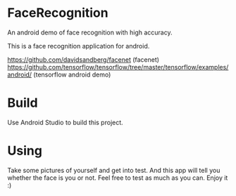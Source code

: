 # FaceRecognition
An android demo of face recognition with high accuracy.

This is a face recognition application for android. 

https://github.com/davidsandberg/facenet (facenet)
https://github.com/tensorflow/tensorflow/tree/master/tensorflow/examples/android/ (tensorflow android demo)

# Build
Use Android Studio to build this project.

# Using
Take some pictures of yourself and get into test. And this app will tell you whether the face is you or not. Feel free to test as much  as you can. Enjoy it :)
